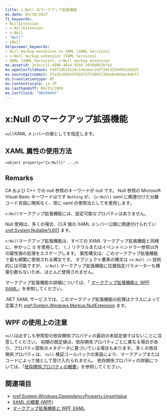 ```yaml
---
title: x:Null のマークアップ拡張機能
ms.date: 03/30/2017
f1_keywords:
- NullExtension
- x:NullExtension
- x:Null
- "Null"
- xNull
helpviewer_keywords:
- Null markup extension in XAML [XAML Services]
- x:Null markup extension [XAML Services]
- XAML [XAML Services], x:Null markup extension
ms.assetid: 2e3ccc21-4996-481d-91b5-3910d8b3bfa3
ms.openlocfilehash: f4971d61d11ec14eaeac2d2f202353e4921b9325
ms.sourcegitcommit: 27a15a55019f6b5f2733961738babe94aec0def3
ms.translationtype: MT
ms.contentlocale: ja-JP
ms.lasthandoff: 09/15/2020
ms.locfileid: "90549445"
---
```

# <a name="xnull-markup-extension"></a>x:Null のマークアップ拡張機能

`null`XAML メンバーの値としてを指定します。

## <a name="xaml-attribute-usage"></a>XAML 属性の使用方法

```xaml
<object property="{x:Null}" .../>
```

## <a name="remarks"></a>Remarks

C# および C++ での null 参照のキーワードが null です。 Null 参照の Microsoft Visual Basic キーワードはです `Nothing` が、 `{x:Null}` xaml に関連付けた分離コード言語に関係なく、常に xaml の使用法としてを使用します。

`x:Null`マークアップ拡張機能には、設定可能なプロパティはありません。

Null 使用は、多くの場合、CLR 値の XAML メンバー公開に関連付けられてい <xref:System.Nullable%601> ます。

`x:Null`マークアップ拡張機能は、すべての XAML マークアップ拡張機能と同様に、中かっこ () を使用して、 `{,}` リテラルまたはイベントハンドラー参照以外の属性値の処理をエスケープします。 属性構文は、このマークアップ拡張機能で最も頻繁に使用される構文です。 オブジェクト要素の構文は `<x:Null />` 技術的には可能ですが、 `x:Null` マークアップ拡張機能に位置指定パラメーターも構築引数もないため、ほとんど使用されません。

マークアップ拡張機能の詳細については、「 [マークアップ拡張機能と WPF XAML](/dotnet/desktop/wpf/advanced/markup-extensions-and-wpf-xaml)」を参照してください。

.NET XAML サービスでは、このマークアップ拡張機能の処理はクラスによって定義され <xref:System.Windows.Markup.NullExtension> ます。

## <a name="wpf-usage-notes"></a>WPF の使用上の注意

`null`は必ずしも参照型の依存関係プロパティの最初の未設定値ではないことに注意してください。 初期の既定値は、依存関係プロパティごとに異なる場合があり、プロパティ固有のメタデータに基づいている場合もあります。 多くの依存関係プロパティは、 `null` 検証コールバックの実装により、マークアップまたはコードによって値として受け入れられません。 依存関係プロパティの詳細については、「[依存関係プロパティの概要](/dotnet/desktop/wpf/advanced/dependency-properties-overview)」を参照してください。

## <a name="see-also"></a>関連項目

- <xref:System.Windows.DependencyProperty.UnsetValue>
- [XAML の概要 (WPF)](../fundamentals/xaml.md)
- [マークアップ拡張機能と WPF XAML](/dotnet/desktop/wpf/advanced/markup-extensions-and-wpf-xaml)
